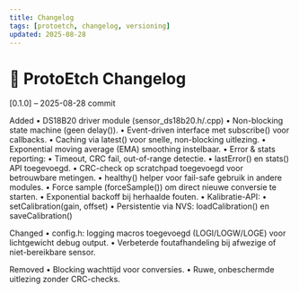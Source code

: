 ```yaml
---
title: Changelog
tags: [protoetch, changelog, versioning]
updated: 2025-08-28
---
```


# 📓 ProtoEtch Changelog

[0.1.0] – 2025-08-28
commit 

Added
	•	DS18B20 driver module (sensor_ds18b20.h/.cpp)
	•	Non-blocking state machine (geen delay()).
	•	Event-driven interface met subscribe() voor callbacks.
	•	Caching via latest() voor snelle, non-blocking uitlezing.
	•	Exponential moving average (EMA) smoothing instelbaar.
	•	Error & stats reporting:
	•	Timeout, CRC fail, out-of-range detectie.
	•	lastError() en stats() API toegevoegd.
	•	CRC-check op scratchpad toegevoegd voor betrouwbare metingen.
	•	healthy() helper voor fail-safe gebruik in andere modules.
	•	Force sample (forceSample()) om direct nieuwe conversie te starten.
	•	Exponential backoff bij herhaalde fouten.
	•	Kalibratie-API:
	•	setCalibration(gain, offset)
	•	Persistentie via NVS: loadCalibration() en saveCalibration()

Changed
	•	config.h: logging macros toegevoegd (LOGI/LOGW/LOGE) voor lichtgewicht debug output.
	•	Verbeterde foutafhandeling bij afwezige of niet-bereikbare sensor.

Removed
	•	Blocking wachttijd voor conversies.
	•	Ruwe, onbeschermde uitlezing zonder CRC-checks.